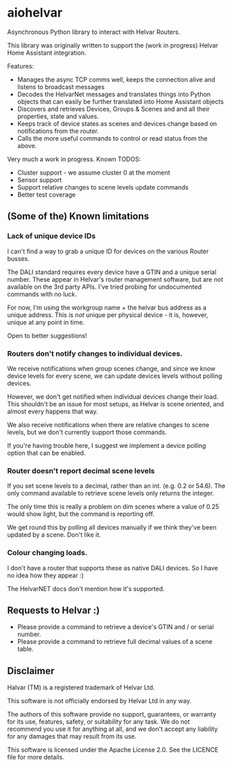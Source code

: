 # aiohelvar
Asynchronous Python library to interact with Helvar Routers.

This library was originally written to support the (work in progress) Helvar Home Assistant integration. 

Features:
* Manages the async TCP comms well, keeps the connection alive and listens to broadcast messages
* Decodes the HelvarNet messages and translates things into Python objects that can easily be further translated into Home Assistant objects
* Discovers and retrieves Devices, Groups & Scenes and and all their properties, state and values.
* Keeps track of device states as scenes and devices change based on notifications from the router.
* Calls the more useful commands to control or read status from the above.

Very much a work in progress. Known TODOS:

* Cluster support - we assume cluster 0 at the moment
* Sensor support
* Support relative changes to scene levels update commands
* Better test coverage

## (Some of the) Known limitations 

### Lack of unique device IDs

I can't find a way to grab a unique ID for devices on the various Router busses. 

The DALI standard requires every device have a GTIN and a unique serial number. These appear in Helvar's router management software, but are not available on the 3rd party APIs. I've tried probing for undocumented commands with no luck. 

For now, I'm using the workgroup name + the helvar bus address as a unique address. This is *not* unique per physical device - it is, however, unique at any point in time. 

Open to better suggestions!

### Routers don't notify changes to individual devices.

We receive notifications when group scenes change, and since we know device levels for every scene, we can update devices levels without polling devices. 

However, we don't get notified when individual devices change their load. This shouldn't be an issue for most setups, as Helvar is scene oriented, and almost every happens that way. 

We also receive notifications when there are relative changes to scene levels, but we don't currently support those commands. 

If you're having trouble here, I suggest we implement a device polling option that can be enabled. 

### Router doesn't report decimal scene levels

If you set scene levels to a decimal, rather than an int. (e.g. 0.2 or 54.6). The only command available to retrieve scene levels only
returns the integer. 

The only time this is really a problem on dim scenes where a value of 0.25 would show light, but the command is reporting off. 

We get round this by polling all devices manually if we think they've been updated by a scene. Don't like it. 

### Colour changing loads.

I don't have a router that supports these as native DALI devices. So I have no idea how they appear :)

The HelvarNET docs don't mention how it's supported. 


## Requests to Helvar :)

* Please provide a command to retrieve a device's GTIN and / or serial number.
* Please provide a command to retrieve full decimal values of a scene table.

## Disclaimer

Halvar (TM) is a registered trademark of Helvar Ltd.

This software is not officially endorsed by Helvar Ltd in any way.

The authors of this software provide no support, guarantees, or warranty for its use, features, safety, or suitability for any task. We do not recommend you use it for anything at all, and we don't accept any liability for any damages that may result from its use.

This software is licensed under the Apache License 2.0. See the LICENCE file for more details. 


